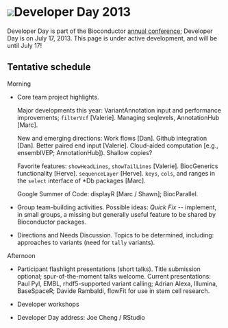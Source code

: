 # ![](/images/icons/magnifier.gif)Developer Day 2013

Developer Day is part of the Bioconductor
[annual conference](/bioc2013); Developer Day is on July 17,
2013. This page is under active development, and will be until July
17!

## Tentative schedule

Morning

- Core team project highlights.

  Major developments this year: VariantAnnotation input and
  performance improvements; `filterVcf` [Valerie]. Managing seqlevels,
  AnnotationHub [Marc].
  
  New and emerging directions: Work flows [Dan]. Github integration [Dan]. Better
  paired end input [Valerie].  Cloud-aided computation
  [e.g., ensemblVEP; AnnotationHub]). Shallow copies?
  
  Favorite features: `showHeadLines`, `showTailLines`
  [Valerie]. BiocGenerics functionality [Herve]. `sequenceLayer`
  [Herve]. `keys`, `cols`, and ranges in the `select` interface of
  *Db packages [Marc].
  
  Google Summer of Code: displayR [Marc / Shawn]; BiocParallel.

- Group team-building activities. Possible ideas: _Quick Fix_ --
  implement, in small groups, a missing but generally useful feature
  to be shared by Bioconductor packages.

- Directions and Needs Discussion. Topics to be determined, including:
  approaches to variants (need for `tally` variants).

Afternoon

- Participant flashlight presentations (short talks). Title submission
  optional; spur-of-the-moment talks welcome. Current presentations:
  Paul Pyl, EMBL, rhdf5-supported variant calling; Adrian Alexa, Illumina,
  BaseSpaceR; Davide Rambaldi, flowFit for use in stem cell research.

- Developer workshops

- Developer Day address: Joe Cheng / RStudio
